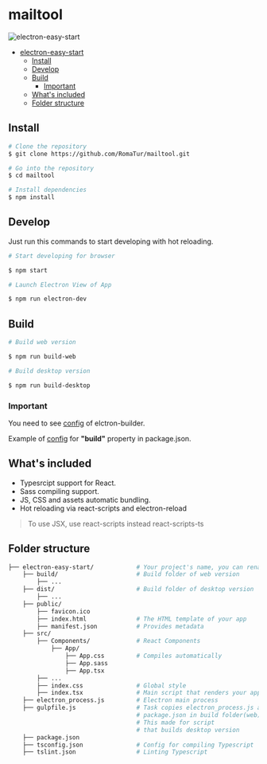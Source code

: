 # mailtool

![electron-easy-start](./electron-easy-start.png)

- [electron-easy-start](#electron-easy-start)
    - [Install](#install)
    - [Develop](#develop)
    - [Build](#build)
        - [Important](#important)
    - [What's included](#whats-included)
    - [Folder structure](#folder-structure)

## Install

``` bash
# Clone the repository
$ git clone https://github.com/RomaTur/mailtool.git

# Go into the repository
$ cd mailtool

# Install dependencies
$ npm install
```

## Develop

Just run this commands to start developing with hot reloading.

``` bash
# Start developing for browser

$ npm start

# Launch Electron View of App

$ npm run electron-dev
```

## Build

```bash
# Build web version

$ npm run build-web
```

```bash
# Build desktop version

$ npm run build-desktop
```

### Important

You need to see [config](https://www.electron.build/configuration/configuration) of elctron-builder.

Example of [config](https://gist.github.com/RomaTur/fca361c84cbd2a1675e603bd49290593) for **"build"** property in package.json.

## What's included

- Typesrcipt support for React.
- Sass compiling support.
- JS, CSS and assets automatic bundling.
- Hot reloading via react-scripts and electron-reload

> To use JSX, use react-scripts instead react-scripts-ts

## Folder structure

``` bash
├── electron-easy-start/            # Your project's name, you can rename it
    ├── build/                      # Build folder of web version
        ├── ...
    ├── dist/                       # Build folder of desktop version
        ├── ...
    ├── public/
        ├── favicon.ico
        ├── index.html              # The HTML template of your app
        ├── manifest.json           # Provides metadata
    ├── src/
        ├── Components/             # React Components
            ├── App/
                ├── App.css         # Compiles automatically
                ├── App.sass
                ├── App.tsx
        ├── ...
        ├── index.css               # Global style
        ├── index.tsx               # Main script that renders your app
    ├── electron_process.js         # Electron main process
    ├── gulpfile.js                 # Task copies electron_process.js and
                                    # package.json in build folder(web)
                                    # This made for script
                                    # that builds desktop version
    ├── package.json
    ├── tsconfig.json               # Config for compiling Typescript
    ├── tslint.json                 # Linting Typescript
```
